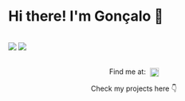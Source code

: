 <h1>Hi there! I'm Gonçalo &#128075;</h1>
<br>

<div>
  <picture>
    <source 
      srcset="https://github-readme-stats.vercel.app/api?username=dnigamer&show_icons=true&include_all_commits=true&count_private=true&theme=dark"
      media="(prefers-color-scheme: dark)"
    />
    <source
      srcset="https://github-readme-stats.vercel.app/api?username=dnigamer&show_icons=true&include_all_commits=true&count_private=true"
      media="(prefers-color-scheme: light), (prefers-color-scheme: no-preference)"
    />
    <img src="https://github-readme-stats.vercel.app/api?username=dnigamer&show_icons=true&include_all_commits=true&count_private=true" />
  </picture>

  <picture>
    <source 
      srcset="https://github-readme-stats.vercel.app/api/top-langs/?username=dnigamer&layout=compact&langs_count=10&theme=dark"
      media="(prefers-color-scheme: dark)"
    />
    <source
      srcset="https://github-readme-stats.vercel.app/api/top-langs/?username=dnigamer&layout=compact&langs_count=10"
      media="(prefers-color-scheme: light), (prefers-color-scheme: no-preference)"
    />
    <img src="https://github-readme-stats.vercel.app/api/top-langs/?username=dnigamer&layout=compact&langs_count=10" />
  </picture>
</div>
  
<div align="center">
  <br><p>Find me at:&nbsp;
  <a href="https://www.discord.com/users/490995356478210058">
    <img align="center" alt="Discord" height="18" src="https://assets-global.website-files.com/6257adef93867e50d84d30e2/636e0a69f118df70ad7828d4_icon_clyde_blurple_RGB.svg">
  </a></p>
  <p>Check my projects here &#128071;</p>
</div>
